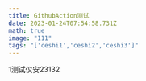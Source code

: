```yaml
---
title: GithubAction测试
date: 2023-01-24T07:54:58.731Z
math: true
image: "111"
tags: "['ceshi1','ceshi2','ceshi3']"
---
```

1测试仪安﻿23132